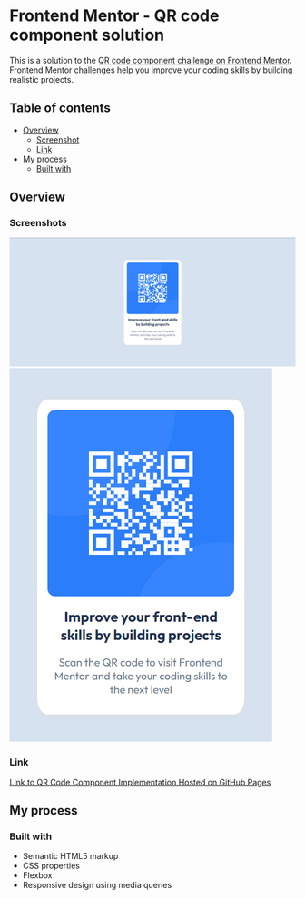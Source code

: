 # Frontend Mentor - QR code component solution

This is a solution to the [QR code component challenge on Frontend Mentor](https://www.frontendmentor.io/challenges/qr-code-component-iux_sIO_H). Frontend Mentor challenges help you improve your coding skills by building realistic projects. 

## Table of contents

- [Overview](#overview)
  - [Screenshot](#screenshot)
  - [Link](#link)
- [My process](#my-process)
  - [Built with](#built-with)

## Overview

### Screenshots

![Desktop](./images/desktop-screenshot.png)
![Mobile](./images/mobile-screenshot.png)

### Link

[Link to QR Code Component Implementation Hosted on GitHub Pages](
https://amyweitzman.github.io/QR-Code-Component/)

## My process

### Built with

- Semantic HTML5 markup
- CSS properties
- Flexbox
- Responsive design using media queries
